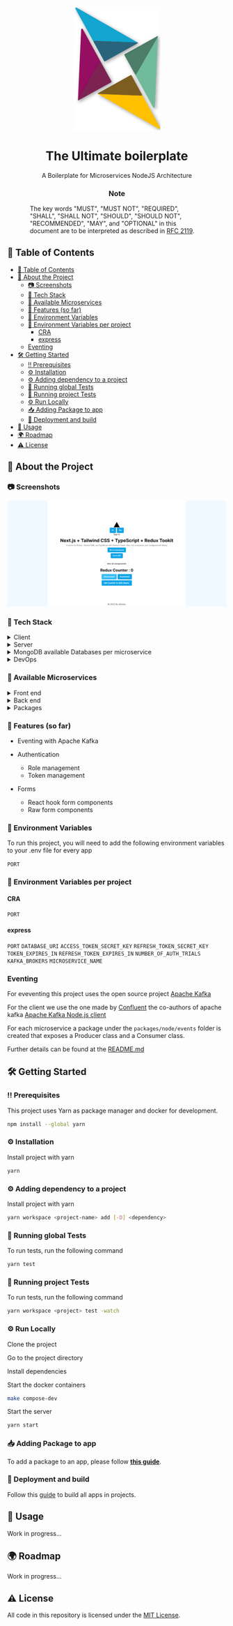<div  align="center">

<img  src="readme-assets/edonec-logo.svg"  alt="logo"  width="200"  height="auto" />

<h1>The Ultimate boilerplate</h1>

<p>

A Boilerplate for Microservices NodeJS Architecture

</p>

<h3>Note</h3>
<p style="max-width:400px; text-align: left;" >      The key words "MUST", "MUST NOT", "REQUIRED", "SHALL", "SHALL
      NOT", "SHOULD", "SHOULD NOT", "RECOMMENDED",  "MAY", and
      "OPTIONAL" in this document are to be interpreted as described in
      <a href="https://datatracker.ietf.org/doc/html/rfc2119">RFC 2119</a>.</p>
<!-- Links to be added -->

<!-- <h4>

<a href="https://github.com/Louis3797/awesome-readme-template/">View Demo</a>

<span> · </span>

<a href="https://github.com/Louis3797/awesome-readme-template">Documentation</a>

<span> · </span>

<a href="https://github.com/Louis3797/awesome-readme-template/issues/">Report Bug</a>

<span> · </span>

<a href="https://github.com/Louis3797/awesome-readme-template/issues/">Request Feature</a>

</h4>
-->
</div>

<!-- Table of Contents -->

## :notebook_with_decorative_cover: Table of Contents

- [:notebook_with_decorative_cover: Table of Contents](#notebook_with_decorative_cover-table-of-contents)
- [:star2: About the Project](#star2-about-the-project)
  - [:camera: Screenshots](#camera-screenshots)
  - [:space_invader: Tech Stack](#space_invader-tech-stack)
  - [:space_invader: Available Microservices](#space_invader-available-microservices)
  - [:dart: Features (so far)](#dart-features-so-far)
  - [:key: Environment Variables](#key-environment-variables)
  - [:key: Environment Variables per project](#key-environment-variables-per-project)
    - [CRA](#cra)
    - [express](#express)
  - [Eventing](#eventing)
- [:hammer_and_wrench: Getting Started](#hammer_and_wrench-getting-started)
  - [:bangbang: Prerequisites](#bangbang-prerequisites)
  - [:gear: Installation](#gear-installation)
  - [:gear: Adding dependency to a project](#gear-adding-dependency-to-a-project)
  - [:microscope: Running global Tests](#microscope-running-global-tests)
  - [:microscope: Running project Tests](#microscope-running-project-tests)
  - [:gear: Run Locally](#gear-run-locally)
  - [:inbox_tray: Adding Package to app](#inbox_tray-adding-package-to-app)
  - [:triangular_flag_on_post: Deployment and build](#triangular_flag_on_post-deployment-and-build)
- [:eyes: Usage](#eyes-usage)
- [:earth_africa: Roadmap](#earth_africa-roadmap)
- [:warning: License](#warning-license)
  <!-- About the Project -->

## :star2: About the Project

<!-- Screenshots -->

### :camera: Screenshots

<div  align="center">

<img  src="readme-assets/home-page.png"  alt="screenshot" />

</div>

<!-- TechStack -->

### :space_invader: Tech Stack

<details>

<summary>Client</summary>

<ul>

<li><a  href="https://www.typescriptlang.org/">Typescript</a></li>

<li><a  href="https://nextjs.org/">Next.js</a></li>

<li><a  href="https://reactjs.org/">React.js</a></li>

<li><a  href="https://tailwindcss.com/">TailwindCSS</a></li>

</ul>

</details>

<details>

<summary>Server</summary>

<ul>

<li><a  href="https://www.typescriptlang.org/">Typescript</a></li>

<li><a  href="https://expressjs.com/">Express.js</a></li>

<li><a  href="https://socket.io/">SocketIO</a></li>

<li><a  href="https://www.prisma.io/">Mongoose</a></li>

</ul>

</details>

<details>

<summary>MongoDB available Databases per microservice</summary>

<ul>

<li><a  href="https://www.mongodb.com/">auth</a></li>

</ul>

</details>

<details>

<summary>DevOps</summary>

<ul>

<li><a  href="https://www.docker.com/">Docker</a></li>

<li><a  href="https://www.jenkins.io/">Docker compose</a></li>

</ul>

</details>

<!-- Features -->

### :space_invader: Available Microservices

<details>

<summary>Front end</summary>

<ul>

<li><a  href="apps/client/README.md">Client</a></li>

<li><a  href="apps/dashboard/README.md">Dashboard</a></li>

</ul>

</details>

<details>

<summary>Back end</summary>

<ul>

<li> APIs
  <ul>
    <li><a  href="apps/APIs/auth/README.md">auth</a></li>
  </ul>
</li>

<li><a  href="apps/proxy/README.md">proxy</a></li>

</ul>

</details>

<details>

<summary>Packages</summary>

<ul>

<li> node
  <ul>
    <li><a  href="packages/node/config/README.md">api-types</a></li>
    <li><a  href="packages/node/core-utils/README.md">core-utils</a></li>
    <li><a  href="packages/node/custom-error/README.md">custom-error</a></li>
    <li><a  href="packages/node/field-validator/README.md">field-validator</a></li>
    <li><a  href="packages/node/token/README.md">token</a></li>
    <li><a  href="packages/node/shared-types/README.md">shared-types</a></li>
  </ul>
</li>
<li> browser
  <ul>
    <li><a  href="packages/browser/core-hooks/README.md">core-hooks</a></li>
    <li><a  href="packages/browser/core-next-components/README.md">core-next-components</a></li>
    <li><a  href="packages/browser/core-ui/README.md">core-ui</a></li>
    <li><a  href="packages/browser/forms/README.md">forms</a></li>
  </ul>
</li>
<li> SDK/node
    <ul>
      <li><a href='packages/SDK/node/server-sdk/README.md' >server-sdk</a></li>
      <li><a href='packages/SDK/node/auth-sdk/README.md' >auth-sdk</a></li>
    </ul>
<li> SDK/browser
    <ul>
      <li><a href='packages/SDK/browser/.gitkeep' >.gitkeep</a></li>
    </ul>
</li>
<li> config
  <ul>
    <li><a  href="packages/config/config/README.md">config</a></li>
    <li><a  href="packages/config/tsconfig/README.md">tsconfig</a></li>
  </ul>
</li>

</ul>

</details>

<!-- Features -->

### :dart: Features (so far)

- Eventing with Apache Kafka
- Authentication

  - Role management
  - Token management

- Forms
  - React hook form components
  - Raw form components

<!-- Env Variables -->

### :key: Environment Variables

To run this project, you will need to add the following environment variables to your .env file for every app

`PORT`

### :key: Environment Variables per project

#### CRA

`PORT`

#### express

`PORT`
`DATABASE_URI`
`ACCESS_TOKEN_SECRET_KEY`
`REFRESH_TOKEN_SECRET_KEY`
`TOKEN_EXPIRES_IN`
`REFRESH_TOKEN_EXPIRES_IN`
`NUMBER_OF_AUTH_TRIALS`
`KAFKA_BROKERS`
`MICROSERVICE_NAME`

### Eventing

For eveventing this project uses the open source project [Apache Kafka](https://kafka.apache.org/)

For the client we use the one made by [Confluent](https://www.confluent.io/) the co-authors of apache kafka [Apache Kafka Node.js client](https://kafka.js.org/docs/getting-started)

For each microservice a package under the `packages/node/events` folder is created that exposes a Producer class and a Consumer class.

Further details can be found at the [README.md](packages/node/events/README.md)

<!-- Getting Started -->

## :hammer_and_wrench: Getting Started

<!-- Prerequisites -->

### :bangbang: Prerequisites

This project uses Yarn as package manager and docker for development.

```bash
npm install --global yarn
```

<!-- Installation -->

### :gear: Installation

Install project with yarn

```bash
yarn
```

<!-- Installation -->

### :gear: Adding dependency to a project

Install project with yarn

```bash
yarn workspace <project-name> add [-D] <dependency>
```

<!-- Running Tests -->

### :microscope: Running global Tests

To run tests, run the following command

```bash
yarn test
```

### :microscope: Running project Tests

To run tests, run the following command

```bash
yarn workspace <project> test -watch
```

<!-- Run Locally -->

### :gear: Run Locally

Clone the project

Go to the project directory

Install dependencies

Start the docker containers

```bash
make compose-dev
```

Start the server

```bash
yarn start
```

<!-- Adding Package to app -->

### :inbox_tray: Adding Package to app

To add a package to an app, please follow <a href='readme-assets/add-package.md'>**this guide**</a>.

<!-- Deployment -->

### :triangular_flag_on_post: Deployment and build

Follow this [guide](readme-assets/docker-files.md) to build all apps in projects.

<!-- Usage -->

## :eyes: Usage

Work in progress...

<!-- Roadmap -->

## :earth_africa: Roadmap

Work in progress...

<!-- License -->

## :warning: License

All code in this repository is licensed under the [MIT License](LICENSE).
